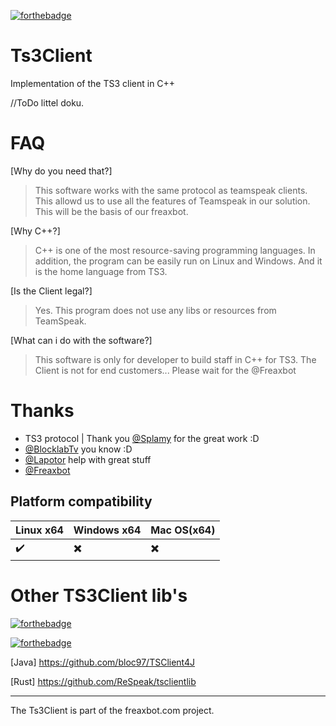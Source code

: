 [![forthebadge](http://forthebadge.com/images/badges/built-with-love.svg)](http://forthebadge.com)
# Ts3Client
Implementation of the TS3 client in C++

//ToDo littel doku.

# FAQ

[Why do you need that?]
> This software works with the same protocol as teamspeak clients. This allowd us to use all the features of 
  Teamspeak in our solution. This will be the basis of our freaxbot.

[Why C++?]
> C++ is one of the most resource-saving programming languages. In addition, the program can be easily run on Linux   and Windows. And it is the home language from TS3.

[Is the Client legal?]
> Yes. This program does not use any libs or resources from TeamSpeak.

[What can i do with the software?]
> This software is only for developer to build staff in C++ for TS3. The Client is not for end customers... 
  Please wait for the @Freaxbot

# Thanks

- TS3 protocol | Thank you [@Splamy](https://github.com/splamy) for the great work :D
- [@BlocklabTv](https://github.com/blocklabtv) you know :D
- [@Lapotor](https://github.com/lapotor) help with great stuff
- [@Freaxbot](https://github.com/freaxbot) 

## Platform compatibility

| Linux x64 | Windows x64 | Mac OS(x64) |
| --- | --- | --- |
| :heavy_check_mark: | :heavy_multiplication_x: | :heavy_multiplication_x: |


# Other TS3Client lib's
[![forthebadge](https://forthebadge.com/images/badges/made-with-python.svg)](https://github.com/syncu2/PyTS3Bot) 

[![forthebadge](http://forthebadge.com/images/badges/made-with-c-sharp.svg)](https://github.com/Splamy/TS3AudioBot/tree/develop/TS3Client)

[Java] https://github.com/bloc97/TSClient4J

[Rust] https://github.com/ReSpeak/tsclientlib

____________________
The Ts3Client is part of the freaxbot.com project.

